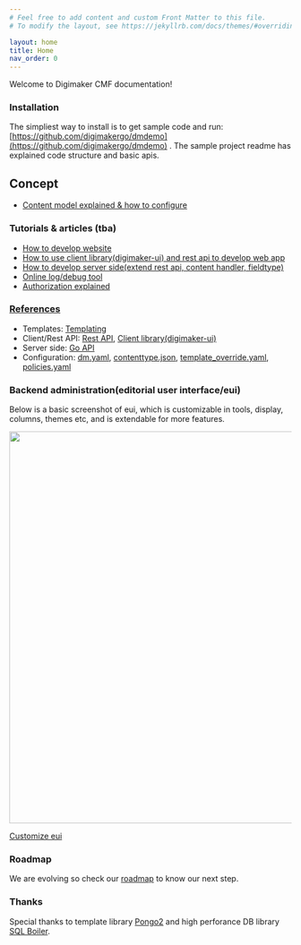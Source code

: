 ```yaml
---
# Feel free to add content and custom Front Matter to this file.
# To modify the layout, see https://jekyllrb.com/docs/themes/#overriding-theme-defaults

layout: home
title: Home
nav_order: 0
---
```


Welcome to Digimaker CMF documentation!

### Installation
The simpliest way to install is to get sample code and run: [https://github.com/digimakergo/dmdemo](https://github.com/digimakergo/dmdemo) . The sample project readme has explained code structure and basic apis.


## Concept
 - [Content model explained & how to configure](tutorial/content-model)

### Tutorials & articles (tba)
 - [How to develop website](tutorial/)
 - [How to use client library(digimaker-ui) and rest api to develop web app](tutorial/)
 - [How to develop server side(extend rest api, content handler, fieldtype)](tutorial/)
 - [Online log/debug tool](tutorial/)
 - [Authorization explained](tutorial/)


### [References](references/)
 - Templates: [Templating](references/template)
 - Client/Rest API: [Rest API](references/rest), [Client library(digimaker-ui)](references/digimaker-ui)
 - Server side: [Go API](references/go)
 - Configuration: [dm.yaml](references/dm), [contenttype.json](references/contenttype), [template_override.yaml](references/template-override), [policies.yaml](references/policies)

### Backend administration(editorial user interface/eui)
Below is a basic screenshot of eui, which is customizable in tools, display, columns, themes etc, and is extendable for more features.

<img src="https://raw.githubusercontent.com/digimakergo/eui/master/doc/eui-1.png" width="700px" />

[Customize eui](eui/)

### Roadmap

We are evolving so check our [roadmap](roadmap) to know our next step.

### Thanks
Special thanks to template library [Pongo2](https://github.com/flosch/pongo2) and high perforance DB library [SQL Boiler](https://github.com/volatiletech/sqlboiler). 

